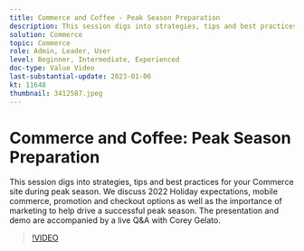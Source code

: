 ```yaml
---
title: Commerce and Coffee - Peak Season Preparation
description: This session digs into strategies, tips and best practices for your Commerce site during peak season. We discuss 2022 Holiday expectations, mobile commerce, promotion and checkout options as well as the importance of marketing to help drive a successful peak season. The presentation and demo are accompanied by a live Q&A with Corey Gelato.
solution: Commerce
topic: Commerce
role: Admin, Leader, User
level: Beginner, Intermediate, Experienced
doc-type: Value Video
last-substantial-update: 2023-01-06
kt: 11648
thumbnail: 3412587.jpeg
---
```

# Commerce and Coffee: Peak Season Preparation

This session digs into strategies, tips and best practices for your Commerce site during peak season. We discuss 2022 Holiday expectations, mobile commerce, promotion and checkout options as well as the importance of marketing to help drive a successful peak season. The presentation and demo are accompanied by a live Q&A with Corey Gelato.

>[!VIDEO](https://video.tv.adobe.com/v/3412587/?quality=12&learn=on)

